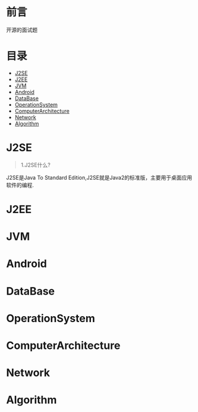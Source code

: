 # 前言
开源的面试题
# 目录
* [J2SE](#J2SE)
* [J2EE]()
* [JVM]()
* [Android]()
* [DataBase]()
* [OperationSystem]()
* [ComputerArchitecture]()
* [Network]()
* [Algorithm]()
# J2SE
> 1.J2SE什么?

J2SE是Java To Standard Edition,J2SE就是Java2的标准版，主要用于桌面应用软件的编程.
# J2EE
# JVM
# Android
# DataBase
# OperationSystem
# ComputerArchitecture
# Network
# Algorithm